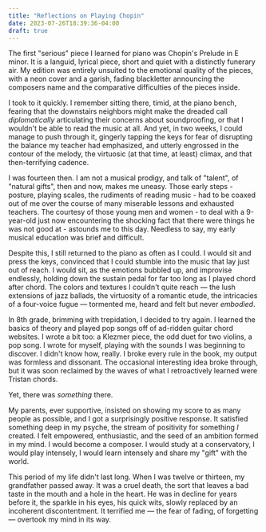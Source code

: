 ```yaml
---
title: "Reflections on Playing Chopin"
date: 2023-07-26T18:39:36-04:00
draft: true
---
```


The first "serious" piece I learned for piano was Chopin's Prelude in E minor. It is a languid, lyrical piece, short and quiet with a distinctly funerary air. My edition was entirely unsuited to the emotional quality of the pieces, with a neon cover and a garish, fading blackletter announcing the composers name and the comparative difficulties of the pieces inside.

I took to it quickly. I remember sitting there, timid, at the piano bench, fearing that the downstairs neighbors might make the dreaded call *diplomatically* articulating their concerns about soundproofing, or that I wouldn't be able to read the music at all. And yet, in two weeks, I could manage to push through it, gingerly tapping the keys for fear of disrupting the balance my teacher had emphasized, and utterly engrossed in the contour of the melody, the virtuosic (at that time, at least) climax, and that then-terrifying cadence.

I was fourteen then. I am not a musical prodigy, and talk of "talent", of "natural gifts", then and now, makes me uneasy. Those early steps - posture, playing scales, the rudiments of reading music - had to be coaxed out of me over the course of many miserable lessons and exhausted teachers. The courtesy of those young men and women - to deal with a 9-year-old just now encountering the shocking fact that there were things he was not good at - astounds me to this day. Needless to say, my early musical education was brief and difficult.

Despite this, I still returned to the piano as often as I could. I would sit and press the keys, convinced that I could stumble into the music that lay just out of reach. I would sit, as the emotions bubbled up, and improvise endlessly, holding down the sustain pedal for far too long as I played chord after chord. The colors and textures I couldn't quite reach — the lush extensions of jazz ballads, the virtuosity of a romantic etude, the intricacies of a four-voice fugue — tormented me, heard and felt but never *embodied*.

In 8th grade, brimming with trepidation, I decided to try again. I learned the basics of theory and played pop songs off of ad-ridden guitar chord websites. I wrote a bit too: a Klezmer piece, the odd duet for two violins, a pop song. I wrote for myself, playing with the sounds I was beginning to discover. I didn't know how, really. I broke every rule in the book, my output was formless and dissonant. The occasional interesting idea broke through, but it was soon reclaimed by the waves of what I retroactively learned were Tristan chords. 

Yet, there was *something* there.

My parents, ever supportive, insisted on showing my score to as many people as possible, and I got a surprisingly positive response. It satisfied something deep in my psyche, the stream of positivity for something *I* created. I felt empowered, enthusiastic, and the seed of an ambition formed in my mind. I would become a composer. I would study at a conservatory, I would play intensely, I would learn intensely and share my "gift" with the world.

This period of my life didn't last long. When I was twelve or thirteen, my grandfather passed away. It was a cruel death, the sort that leaves a bad taste in the mouth and a hole in the heart. He was in decline for years before it, the sparkle in his eyes, his quick wits, slowly replaced by an incoherent discontentment. It terrified me — the fear of fading, of forgetting — overtook my mind in its way. 